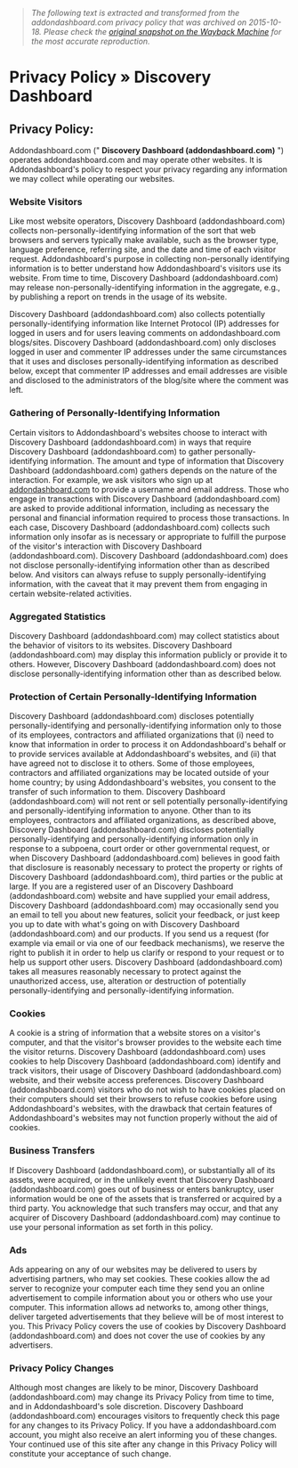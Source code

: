 > *The following text is extracted and transformed from the addondashboard.com privacy policy that was archived on 2015-10-18. Please check the [original snapshot on the Wayback Machine](https://web.archive.org/web/20151018093840id_/http%3A//addondashboard.com/privacy-policy) for the most accurate reproduction.*

# Privacy Policy » Discovery Dashboard

## Privacy Policy:

Addondashboard.com (" **Discovery Dashboard (addondashboard.com)** ") operates addondashboard.com and may operate other websites. It is Addondashboard's policy to respect your privacy regarding any information we may collect while operating our websites.

### Website Visitors

Like most website operators, Discovery Dashboard (addondashboard.com) collects non-personally-identifying information of the sort that web browsers and servers typically make available, such as the browser type, language preference, referring site, and the date and time of each visitor request. Addondashboard's purpose in collecting non-personally identifying information is to better understand how Addondashboard's visitors use its website. From time to time, Discovery Dashboard (addondashboard.com) may release non-personally-identifying information in the aggregate, e.g., by publishing a report on trends in the usage of its website.

Discovery Dashboard (addondashboard.com) also collects potentially personally-identifying information like Internet Protocol (IP) addresses for logged in users and for users leaving comments on addondashboard.com blogs/sites. Discovery Dashboard (addondashboard.com) only discloses logged in user and commenter IP addresses under the same circumstances that it uses and discloses personally-identifying information as described below, except that commenter IP addresses and email addresses are visible and disclosed to the administrators of the blog/site where the comment was left.

### Gathering of Personally-Identifying Information

Certain visitors to Addondashboard's websites choose to interact with Discovery Dashboard (addondashboard.com) in ways that require Discovery Dashboard (addondashboard.com) to gather personally-identifying information. The amount and type of information that Discovery Dashboard (addondashboard.com) gathers depends on the nature of the interaction. For example, we ask visitors who sign up at [addondashboard.com](http://addondashboard.com/) to provide a username and email address. Those who engage in transactions with Discovery Dashboard (addondashboard.com) are asked to provide additional information, including as necessary the personal and financial information required to process those transactions. In each case, Discovery Dashboard (addondashboard.com) collects such information only insofar as is necessary or appropriate to fulfill the purpose of the visitor's interaction with Discovery Dashboard (addondashboard.com). Discovery Dashboard (addondashboard.com) does not disclose personally-identifying information other than as described below. And visitors can always refuse to supply personally-identifying information, with the caveat that it may prevent them from engaging in certain website-related activities.

### Aggregated Statistics

Discovery Dashboard (addondashboard.com) may collect statistics about the behavior of visitors to its websites. Discovery Dashboard (addondashboard.com) may display this information publicly or provide it to others. However, Discovery Dashboard (addondashboard.com) does not disclose personally-identifying information other than as described below.

### Protection of Certain Personally-Identifying Information

Discovery Dashboard (addondashboard.com) discloses potentially personally-identifying and personally-identifying information only to those of its employees, contractors and affiliated organizations that (i) need to know that information in order to process it on Addondashboard's behalf or to provide services available at Addondashboard's websites, and (ii) that have agreed not to disclose it to others. Some of those employees, contractors and affiliated organizations may be located outside of your home country; by using Addondashboard's websites, you consent to the transfer of such information to them. Discovery Dashboard (addondashboard.com) will not rent or sell potentially personally-identifying and personally-identifying information to anyone. Other than to its employees, contractors and affiliated organizations, as described above, Discovery Dashboard (addondashboard.com) discloses potentially personally-identifying and personally-identifying information only in response to a subpoena, court order or other governmental request, or when Discovery Dashboard (addondashboard.com) believes in good faith that disclosure is reasonably necessary to protect the property or rights of Discovery Dashboard (addondashboard.com), third parties or the public at large. If you are a registered user of an Discovery Dashboard (addondashboard.com) website and have supplied your email address, Discovery Dashboard (addondashboard.com) may occasionally send you an email to tell you about new features, solicit your feedback, or just keep you up to date with what's going on with Discovery Dashboard (addondashboard.com) and our products. If you send us a request (for example via email or via one of our feedback mechanisms), we reserve the right to publish it in order to help us clarify or respond to your request or to help us support other users. Discovery Dashboard (addondashboard.com) takes all measures reasonably necessary to protect against the unauthorized access, use, alteration or destruction of potentially personally-identifying and personally-identifying information.

### Cookies

A cookie is a string of information that a website stores on a visitor's computer, and that the visitor's browser provides to the website each time the visitor returns. Discovery Dashboard (addondashboard.com) uses cookies to help Discovery Dashboard (addondashboard.com) identify and track visitors, their usage of Discovery Dashboard (addondashboard.com) website, and their website access preferences. Discovery Dashboard (addondashboard.com) visitors who do not wish to have cookies placed on their computers should set their browsers to refuse cookies before using Addondashboard's websites, with the drawback that certain features of Addondashboard's websites may not function properly without the aid of cookies.

### Business Transfers

If Discovery Dashboard (addondashboard.com), or substantially all of its assets, were acquired, or in the unlikely event that Discovery Dashboard (addondashboard.com) goes out of business or enters bankruptcy, user information would be one of the assets that is transferred or acquired by a third party. You acknowledge that such transfers may occur, and that any acquirer of Discovery Dashboard (addondashboard.com) may continue to use your personal information as set forth in this policy.

### Ads

Ads appearing on any of our websites may be delivered to users by advertising partners, who may set cookies. These cookies allow the ad server to recognize your computer each time they send you an online advertisement to compile information about you or others who use your computer. This information allows ad networks to, among other things, deliver targeted advertisements that they believe will be of most interest to you. This Privacy Policy covers the use of cookies by Discovery Dashboard (addondashboard.com) and does not cover the use of cookies by any advertisers.

### Privacy Policy Changes

Although most changes are likely to be minor, Discovery Dashboard (addondashboard.com) may change its Privacy Policy from time to time, and in Addondashboard's sole discretion. Discovery Dashboard (addondashboard.com) encourages visitors to frequently check this page for any changes to its Privacy Policy. If you have a addondashboard.com account, you might also receive an alert informing you of these changes. Your continued use of this site after any change in this Privacy Policy will constitute your acceptance of such change.
